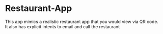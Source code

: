 # Restaurant-App

This app mimics a realistic restaurant app that you would view via QR code. It also has explicit intents to email and call the restaurant
